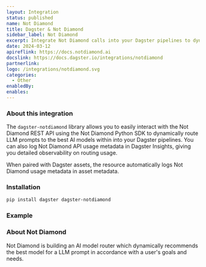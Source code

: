 ```yaml
---
layout: Integration
status: published
name: Not Diamond
title: Dagster & Not Diamond
sidebar_label: Not Diamond
excerpt: Integrate Not Diamond calls into your Dagster pipelines to dynamically route your LLM prompts to the best model for your needs.
date: 2024-03-12
apireflink: https://docs.notdiamond.ai
docslink: https://docs.dagster.io/integrations/notdiamond
partnerlink:
logo: /integrations/notdiamond.svg
categories:
  - Other
enabledBy:
enables:
---
```


### About this integration

The `dagster-notdiamond` library allows you to easily interact with the Not Diamond REST API using the Not Diamond Python SDK to dynamically route LLM prompts to the best AI models within into your Dagster pipelines. You can also log Not Diamond API usage metadata in Dagster Insights, giving you detailed observability on routing usage.

When paired with Dagster assets, the resource automatically logs Not Diamond usage metadata in asset metadata.

### Installation

```bash
pip install dagster dagster-notdiamond
```

### Example

<CodeExample filePath="integrations/notdiamond.py" language="python" />

### About Not Diamond

Not Diamond is building an AI model router which dynamically recommends the best model for a LLM prompt in accordance with a user's goals and needs.